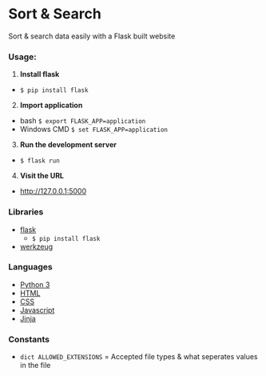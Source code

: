 # Sort &amp; Search

Sort &amp; search data easily with a Flask built website

### Usage:
1. **Install flask**
* ```$ pip install flask```
2. **Import application**
* bash  ```$ export FLASK_APP=application``` 
* Windows CMD  ```$ set FLASK_APP=application``` 
3. **Run the development server**
* ```$ flask run```
4. **Visit the URL**
* http://127.0.0.1:5000


### Libraries
- [flask](http://flask.pocoo.org/)
  * ```$ pip install flask```
- [werkzeug](http://werkzeug.pocoo.org/docs/0.14/utils/)

### Languages
- [Python 3](https://www.python.org/downloads/release/python-372/)
- [HTML](https://en.wikipedia.org/wiki/HTML)
- [CSS](https://en.wikipedia.org/wiki/Cascading_Style_Sheets)
- [Javascript](https://www.javascript.com/)
- [Jinja](http://jinja.pocoo.org/)

### Constants
- `dict ALLOWED_EXTENSIONS` = Accepted file types & what seperates values in the file
